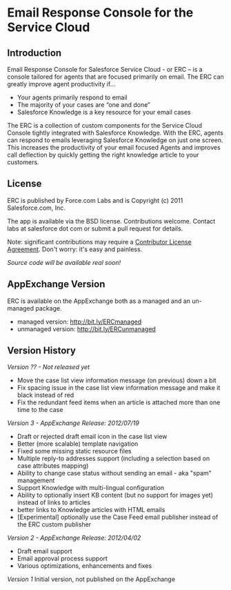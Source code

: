 Email Response Console for the Service Cloud
============================================

Introduction
------------
Email Response Console for Salesforce Service Cloud - or ERC – is a console tailored for agents that are focused primarily on email. The ERC can greatly improve agent productivity if...

- Your agents primarily respond to email
- The majority of your cases are “one and done”
- Salesforce Knowledge is a key resource for your email cases


The ERC is a collection of custom components for the Service Cloud Console tightly integrated with Salesforce Knowledge. With the ERC, agents can respond to emails leveraging Salesforce Knowledge on just one screen. This increases the productivity of your email focused Agents and improves call deflection by quickly getting the right knowledge article to your customers.


License
-------
ERC is published by Force.com Labs and is Copyright (c) 2011 Salesforce.com, Inc.

The app is available via the BSD license.  Contributions welcome. Contact labs at salesforce dot com or submit a pull request for details.

Note: significant contributions may require a [Contributor License Agreement](http://blogs.developerforce.com/labs/files/2011/08/Salesforce_OpenSource_Contributor_Agreement_20110610.pdf).  Don't worry: it's easy and painless.

*Source code will be available real soon!*


AppExchange Version
-------------------
ERC is available on the AppExchange both as a managed and an un-managed package.

- managed version: http://bit.ly/ERCmanaged
- unmanaged version: http://bit.ly/ERCunmanaged


Version History
---------------

*Version ?? - Not released yet*

- Move the case list view information message (on previous) down a bit
- Fix spacing issue in the case list view information message and make it black instead of red
- Fix the redundant feed items when an article is attached more than one time to the case

*Version 3 - AppExchange Release: 2012/07/19*

- Draft or rejected draft email icon in the case list view
- Better (more scalable) template navigation
- Fixed some missing static resource files
- Multiple reply-to addresses support (including a selection based on case attributes mapping)
- Ability to change case status without sending an email - aka "spam" management
- Support Knowledge with multi-lingual configuration
- Ability to optionally insert KB content (but no support for images yet) instead of links to articles
- better links to Knowledge articles with HTML emails
- [Experimental] optionally use the Case Feed email publisher instead of the ERC custom publisher

*Version 2 - AppExchange Release: 2012/04/02*

- Draft email support
- Email approval process support
- Various optimizations, enhancements and fixes

*Version 1*
Initial version, not published on the AppExchange
